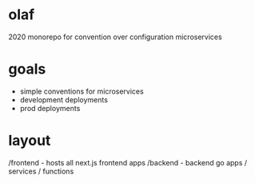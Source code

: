 # olaf

2020 monorepo for convention over configuration microservices

# goals

- simple conventions for microservices
- development deployments
- prod deployments

# layout

/frontend - hosts all next.js frontend apps
/backend - backend go apps / services / functions



